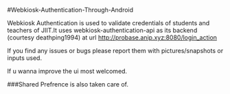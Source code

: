 #Webkiosk-Authentication-Through-Android

Webkiosk Authentication is used to validate credentials of students and teachers of JIIT.It uses webkiosk-authentication-api as its backend (courtesy deathping1994) at url http://probase.anip.xyz:8080/login_action

If you find any issues or bugs please report them with pictures/snapshots or inputs used.

If u wanna improve the ui most welcomed.

###Shared Prefrence is also taken care of.
